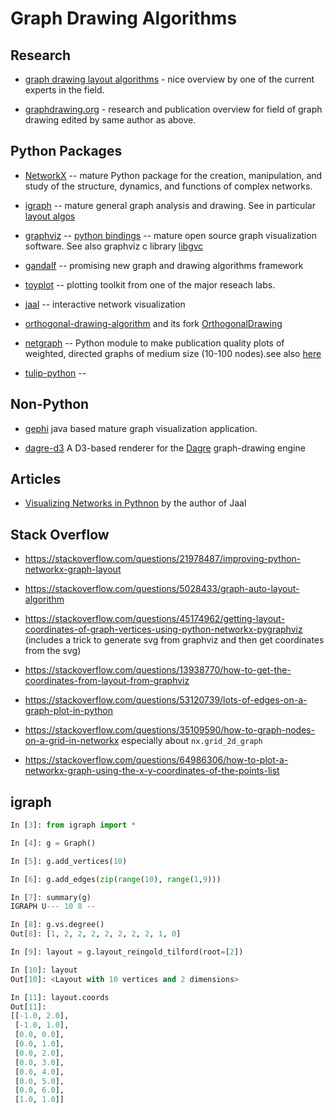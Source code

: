 # Graph Drawing Algorithms

## Research

- [graph drawing layout algorithms](http://cs.brown.edu/people/rtamassi/papers/gd-tutorial/gd-constraints.pdf) - nice overview by one of the current experts in the field.

- [graphdrawing.org](http://graphdrawing.org) - research and publication overview for field of graph drawing edited by same author as above.

## Python Packages

- [NetworkX](https://networkx.org) -- mature Python package for the creation, manipulation, and study of the structure, dynamics, and functions of complex networks.

- [igraph](https://igraph.org/python/) -- mature general graph analysis and drawing. See in particular [layout algos](https://igraph.org/python/doc/tutorial/tutorial.html#layouts-and-plotting)

- [graphviz](http://www.graphviz.org) -- [python bindings](http://www.graphviz.org/resources/#python) -- mature open source graph visualization software. See also graphviz c library [libgvc](http://www.graphviz.org/pdf/gvc.3.pdf)

- [gandalf](https://github.com/bdcht/grandalf) -- promising new graph and drawing algorithms framework

- [toyplot](https://github.com/sandialabs/toyplot) -- plotting toolkit from one of the major reseach labs.

- [jaal](https://github.com/imohitmayank/jaal) -- interactive network visualization

- [orthogonal-drawing-algorithm](https://github.com/rawfh/orthogonal-drawing-algorithm) and its fork [OrthogonalDrawing](https://github.com/hasii2011/OrthogonalDrawing)

- [netgraph](https://github.com/paulbrodersen/netgraph) -- Python module to make publication quality plots of weighted, directed graphs of medium size (10-100 nodes).see also [here](https://stackoverflow.com/questions/39801880/how-to-use-the-pos-argument-in-networkx-to-create-a-flowchart-style-graph/39863493)

- [tulip-python](https://tulip.labri.fr/site/) -- 

## Non-Python

- [gephi](https://gephi.org) java based mature graph visualization application.

- [dagre-d3](https://github.com/dagrejs/dagre-d3/) A D3-based renderer for the [Dagre](https://github.com/dagrejs/dagre) graph-drawing engine

## Articles

- [Visualizing Networks in Pythnon](https://towardsdatascience.com/visualizing-networks-in-python-d70f4cbeb259) by the author of Jaal

## Stack Overflow

- <https://stackoverflow.com/questions/21978487/improving-python-networkx-graph-layout>

- <https://stackoverflow.com/questions/5028433/graph-auto-layout-algorithm>

- <https://stackoverflow.com/questions/45174962/getting-layout-coordinates-of-graph-vertices-using-python-networkx-pygraphviz> (includes a trick to  generate svg from graphviz and then get coordinates from the svg)

- <https://stackoverflow.com/questions/13938770/how-to-get-the-coordinates-from-layout-from-graphviz>

- <https://stackoverflow.com/questions/53120739/lots-of-edges-on-a-graph-plot-in-python>

- <https://stackoverflow.com/questions/35109590/how-to-graph-nodes-on-a-grid-in-networkx> especially about `nx.grid_2d_graph`

- <https://stackoverflow.com/questions/64986306/how-to-plot-a-networkx-graph-using-the-x-y-coordinates-of-the-points-list>

## igraph

```python
In [3]: from igraph import *

In [4]: g = Graph()

In [5]: g.add_vertices(10)

In [6]: g.add_edges(zip(range(10), range(1,9)))

In [7]: summary(g)
IGRAPH U--- 10 8 --

In [8]: g.vs.degree()
Out[8]: [1, 2, 2, 2, 2, 2, 2, 2, 1, 0]

In [9]: layout = g.layout_reingold_tilford(root=[2])

In [10]: layout
Out[10]: <Layout with 10 vertices and 2 dimensions>

In [11]: layout.coords
Out[11]:
[[-1.0, 2.0],
 [-1.0, 1.0],
 [0.0, 0.0],
 [0.0, 1.0],
 [0.0, 2.0],
 [0.0, 3.0],
 [0.0, 4.0],
 [0.0, 5.0],
 [0.0, 6.0],
 [1.0, 1.0]]
```
